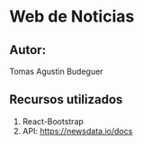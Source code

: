 # Web de Noticias

## Autor:
Tomas Agustin Budeguer

## Recursos utilizados
1. React-Bootstrap
1. API: https://newsdata.io/docs
